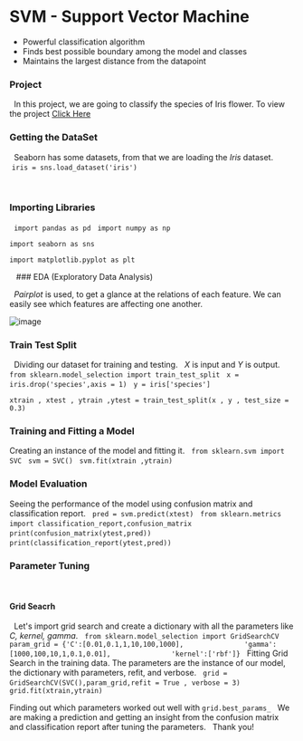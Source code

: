 # SVM - Support Vector Machine

 - Powerful classification algorithm
  
 - Finds best possible boundary among the model and classes
  
 - Maintains the largest distance from the datapoint
  
  
  
 ### Project
 
 
 
In this project, we are going to classify the species of Iris flower. To view the project [Click Here](https://github.com/young-ai-expert/Assignment_Explanation/blob/main/Support_Vector_Machines_Assignment.ipynb)
 
 
### Getting the DataSet
 
 
Seaborn has some datasets, from that we are loading the *Iris* dataset.
  
 `iris = sns.load_dataset('iris')`
    
 
### Importing Libraries
 
 
`import pandas as pd`
  
`import numpy as np`

`import seaborn as sns`

`import matplotlib.pyplot as plt`
  
  
 ### EDA (Exploratory Data Analysis)
  
  
 *Pairplot* is used, to get a glance at the relations of each feature. We can easily see which features are affecting one another.
  
![image](https://user-images.githubusercontent.com/78351203/122786007-7baf0e80-d2d1-11eb-8641-ce18ea004d6b.png)

### Train Test Split
  
Dividing our dataset for training and testing.
  
*X* is input and *Y* is output.
  
`from sklearn.model_selection import train_test_split`
  
 `x = iris.drop('species',axis = 1)`
  
`y = iris['species']`

`xtrain , xtest , ytrain ,ytest = train_test_split(x , y , test_size = 0.3)`

### Training and Fitting a Model

 Creating an instance of the model and fitting it.
  
`from sklearn.svm import SVC`
  
`svm = SVC()`
  
`svm.fit(xtrain ,ytrain)`

### Model Evaluation

 Seeing the performance of the model using confusion matrix and classification report.
  
`pred = svm.predict(xtest)`
  
`from sklearn.metrics import classification_report,confusion_matrix`
  
`print(confusion_matrix(ytest,pred))`
  
`print(classification_report(ytest,pred))`
  
### Parameter Tuning
 
#### Grid Seacrh
  
Let's import grid search and create a dictionary with all the parameters like *C, kernel, gamma*.
  
`from sklearn.model_selection import GridSearchCV`
  
 `param_grid = {'C':[0.01,0.1,1,10,100,1000],
              'gamma':[1000,100,10,1,0.1,0.01],
              'kernel':['rbf']}`
  
Fitting Grid Search in the training data. The parameters are the instance of our model, the dictionary with parameters, refit, and verbose.
  
`grid = GridSearchCV(SVC(),param_grid,refit = True , verbose = 3)`
  
`grid.fit(xtrain,ytrain)`

Finding out which parameters worked out well with `grid.best_params_`
  
We are making a prediction and getting an insight from the confusion matrix and classification report after tuning the parameters.
  
Thank you!
  
